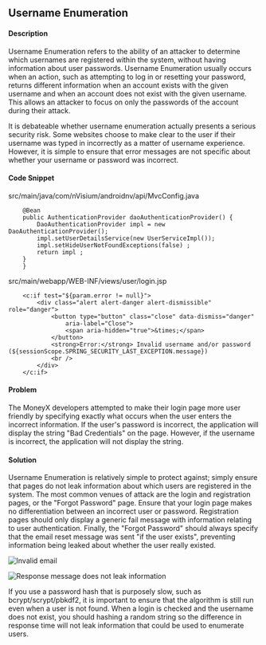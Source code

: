 ## Username Enumeration

#### Description

Username Enumeration refers to the ability of an attacker to determine which usernames are registered within the system, without having information about user passwords. Username Enumeration usually occurs when an action, such as attempting to log in or resetting your password, returns different information when an account exists with the given username and when an account does not exist with the given username. This allows an attacker to focus on only the passwords of the account during their attack.

It is debateable whether username enumeration actually presents a serious security risk. Some websites choose to make clear to the user if their username was typed in incorrectly as a matter of username experience. However, it is simple to ensure that error messages are not specific about whether your username or password was incorrect.

#### Code Snippet

src/main/java/com/nVisium/androidnv/api/MvcConfig.java

```
    @Bean
    public AuthenticationProvider daoAuthenticationProvider() {
        DaoAuthenticationProvider impl = new DaoAuthenticationProvider();
        impl.setUserDetailsService(new UserServiceImpl());
        impl.setHideUserNotFoundExceptions(false) ;
        return impl ;
    }
	}

```
src/main/webapp/WEB-INF/views/user/login.jsp

```
	<c:if test="${param.error != null}">
		<div class="alert alert-danger alert-dismissible" role="danger">
			<button type="button" class="close" data-dismiss="danger"
				aria-label="Close">
				<span aria-hidden="true">&times;</span>
			</button>
			<strong>Error:</strong> Invalid username and/or password (${sessionScope.SPRING_SECURITY_LAST_EXCEPTION.message})
			<br />
		</div>
	</c:if>
```

#### Problem

The MoneyX developers attempted to make their login page more user friendly by specifying exactly what occurs when the user enters the incorrect information. If the user's password is incorrect, the application will display the string "Bad Credentials" on the page. However, if the username is incorrect, the application will not display the string.

#### Solution

Username Enumeration is relatively simple to protect against; simply ensure that pages do not leak information about which users are registered in the system. The most common venues of attack are the login and registration pages, or the "Forgot Password" page. Ensure that your login page makes no differentiation between an incorrect user or password. Registration pages should only display a generic fail message with information relating to user authentication. Finally, the "Forgot Password" should always specify that the email reset message was sent "if the user exists", preventing information being leaked about whether the user really existed.

![Invalid email](https://i.imgur.com/3zoKPEE.png)

![Response message does not leak information](https://i.imgur.com/NwO4dOg.png)

If you use a password hash that is purposely slow, such as bcrypt/scrypt/pbkdf2, it is important to ensure that the algorithm is still run even when a user is not found. When a login is checked and the username does not exist, you should hashing a random string so the difference in response time will not leak information that could be used to enumerate users.